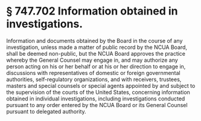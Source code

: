# § 747.702   Information obtained in investigations.

Information and documents obtained by the Board in the course of any investigation, unless made a matter of public record by the NCUA Board, shall be deemed non-public, but the NCUA Board approves the practice whereby the General Counsel may engage in, and may authorize any person acting on his or her behalf or at his or her direction to engage in, discussions with representatives of domestic or foreign governmental authorities, self-regulatory organizations, and with receivers, trustees, masters and special counsels or special agents appointed by and subject to the supervision of the courts of the United States, concerning information obtained in individual investigations, including investigations conducted pursuant to any order entered by the NCUA Board or its General Counsel pursuant to delegated authority.




